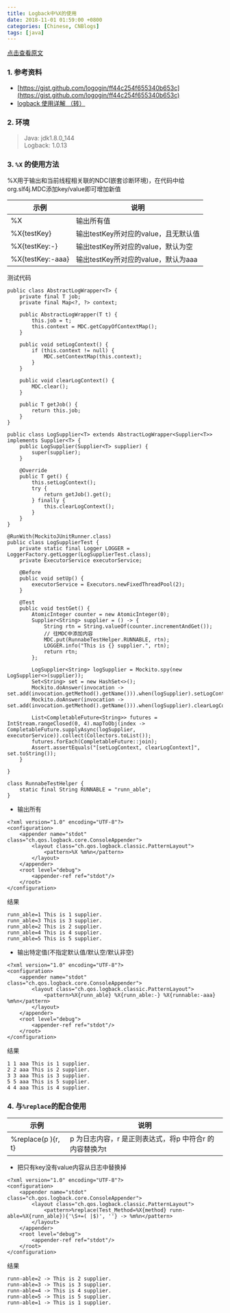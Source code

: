 ```yaml
---
title: Logback中%X的使用   
date: 2018-11-01 01:59:00 +0800  
categories: [Chinese, CNBlogs]   
tags: [java]  
---
```

<a href="https://www.cnblogs.com/hiver/p/9887116.html" target="_blank">点击查看原文</a>  
### 1. 参考资料
- [https://gist.github.com/logogin/ff44c254f655340b653c](https://gist.github.com/logogin/ff44c254f655340b653c)
- [logback 使用详解 （转）](http://www.cnblogs.com/zhudongchang/p/6861375.html)

### 2. 环境
> Java: jdk1.8.0_144  
Logback: 1.0.13

### 3. `%X` 的使用方法
%X用于输出和当前线程相关联的NDC(嵌套诊断环境)，在代码中给org.slf4j.MDC添加key/value即可增加新值

| 示例 | 说明 |
| --- | --- |
| %X | 输出所有值 |
| %X{testKey} | 输出testKey所对应的value，且无默认值 |
| %X{testKey:-} | 输出testKey所对应的value，默认为空 |
| %X{testKey:-aaa} | 输出testKey所对应的value，默认为aaa |

测试代码

```
public class AbstractLogWrapper<T> {
    private final T job;
    private final Map<?, ?> context;

    public AbstractLogWrapper(T t) {
        this.job = t;
        this.context = MDC.getCopyOfContextMap();
    }

    public void setLogContext() {
        if (this.context != null) {
            MDC.setContextMap(this.context);
        }
    }

    public void clearLogContext() {
        MDC.clear();
    }

    public T getJob() {
        return this.job;
    }
}

public class LogSupplier<T> extends AbstractLogWrapper<Supplier<T>> implements Supplier<T> {
    public LogSupplier(Supplier<T> supplier) {
        super(supplier);
    }

    @Override
    public T get() {
        this.setLogContext();
        try {
            return getJob().get();
        } finally {
            this.clearLogContext();
        }
    }
}

@RunWith(MockitoJUnitRunner.class)
public class LogSupplierTest {
    private static final Logger LOGGER = LoggerFactory.getLogger(LogSupplierTest.class);
    private ExecutorService executorService;

    @Before
    public void setUp() {
        executorService = Executors.newFixedThreadPool(2);
    }

    @Test
    public void testGet() {
        AtomicInteger counter = new AtomicInteger(0);
        Supplier<String> supplier = () -> {
            String rtn = String.valueOf(counter.incrementAndGet());
            // 往MDC中添加内容
            MDC.put(RunnabeTestHelper.RUNNABLE, rtn);
            LOGGER.info("This is {} supplier.", rtn);
            return rtn;
        };

        LogSupplier<String> logSupplier = Mockito.spy(new LogSupplier<>(supplier));
        Set<String> set = new HashSet<>();
        Mockito.doAnswer(invocation -> set.add(invocation.getMethod().getName())).when(logSupplier).setLogContext();
        Mockito.doAnswer(invocation -> set.add(invocation.getMethod().getName())).when(logSupplier).clearLogContext();

        List<CompletableFuture<String>> futures = IntStream.rangeClosed(0, 4).mapToObj(index -> CompletableFuture.supplyAsync(logSupplier, executorService)).collect(Collectors.toList());
        futures.forEach(CompletableFuture::join);
        Assert.assertEquals("[setLogContext, clearLogContext]", set.toString());
    }

}

class RunnabeTestHelper {
    static final String RUNNABLE = "runn_able";
}
```
- 输出所有

```
<?xml version="1.0" encoding="UTF-8"?>
<configuration>
    <appender name="stdot" class="ch.qos.logback.core.ConsoleAppender">
        <layout class="ch.qos.logback.classic.PatternLayout">
            <pattern>%X %m%n</pattern>
        </layout>
    </appender>
    <root level="debug">
        <appender-ref ref="stdot"/>
    </root>
</configuration>
```
结果
```
runn_able=1 This is 1 supplier.
runn_able=3 This is 3 supplier.
runn_able=2 This is 2 supplier.
runn_able=4 This is 4 supplier.
runn_able=5 This is 5 supplier.
```
- 输出特定值(不指定默认值/默认空/默认非空)

```
<?xml version="1.0" encoding="UTF-8"?>
<configuration>
    <appender name="stdot" class="ch.qos.logback.core.ConsoleAppender">
        <layout class="ch.qos.logback.classic.PatternLayout">
            <pattern>%X{runn_able} %X{runn_able:-} %X{runnable:-aaa} %m%n</pattern>
        </layout>
    </appender>
    <root level="debug">
        <appender-ref ref="stdot"/>
    </root>
</configuration>
```
结果
```
1 1 aaa This is 1 supplier.
2 2 aaa This is 2 supplier.
3 3 aaa This is 3 supplier.
5 5 aaa This is 5 supplier.
4 4 aaa This is 4 supplier.
```

### 4. 与`%replace`的配合使用

| 示例 | 说明 |
| --- | --- |
| %replace(p ){r, t} | p 为日志内容，r 是正则表达式，将p 中符合r 的内容替换为t |

- 把只有key没有value内容从日志中替换掉

```
<?xml version="1.0" encoding="UTF-8"?>
<configuration>
    <appender name="stdot" class="ch.qos.logback.core.ConsoleAppender">
        <layout class="ch.qos.logback.classic.PatternLayout">
            <pattern>%replace(Test_Method=%X{method} runn-able=%X{runn_able}){'\S+=( |$)', ''} -> %m%n</pattern>
        </layout>
    </appender>
    <root level="debug">
        <appender-ref ref="stdot"/>
    </root>
</configuration>
```
结果
```
runn-able=2 -> This is 2 supplier.
runn-able=3 -> This is 3 supplier.
runn-able=4 -> This is 4 supplier.
runn-able=5 -> This is 5 supplier.
runn-able=1 -> This is 1 supplier.
```